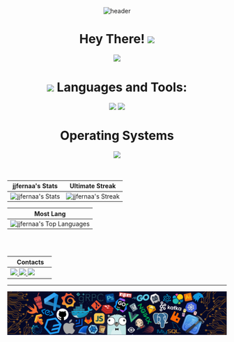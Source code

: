 <div align="center" width="100">
<img src="https://capsule-render.vercel.app/api?color=0:1a202c,50:2d3748,100:4a5568&height=280&section=header&text=Juan%20Fernández&desc=@jjfernaa%20|%2042%20Student&fontSize=42&descSize=18&descAlign=50&descAlignY=60&type=waving&fontColor=ffffff&fontAlign=50&fontAlignY=40&stroke=50"
  alt="header"/>
</div>
 <h1 align="center">Hey There! <img src="https://media.giphy.com/media/hvRJCLFzcasrR4ia7z/giphy.gif" width="35"></h1>

<div align="Center">
  
<a href="https://github.com/DenverCoder1/readme-typing-svg">
    <img src="https://readme-typing-svg.herokuapp.com?lines=Student+at+42+School;Aspiring+Developer;Always+learning+new+things&center=true&width=600&height=80&size=28&repeat=true&pause=1000&color=58A6FF">
</a>

<div align="Center">
<h1><img src = "https://media2.giphy.com/media/QssGEmpkyEOhBCb7e1/giphy.gif?cid=ecf05e47a0n3gi1bfqntqmob8g9aid1oyj2wr3ds3mg700bl&rid=giphy.gif" width = 32px> Languages and Tools:</h1>
</div>
<div align="Center">


 <img src="https://skillicons.dev/icons?i=c,cpp,html,css,js,py"/>  <img src="https://skillicons.dev/icons?i=bash,vscode,git,github"/>

</div>
</div>
<div align="Center">
<h1>Operating Systems</h1>

<img src="https://skillicons.dev/icons?i=windows,apple,linux,ubuntu"/>

</div>

<br>
<br>

<div align="Center">

| jjfernaa's Stats | Ultimate Streak |
|------------------|-----------------|
| ![jjfernaa's Stats](https://github-readme-stats.vercel.app/api?username=jjfernaa&theme=onedark&show_icons=true&hide_border=true&count_private=true) | ![jjfernaa's Streak](https://github-readme-streak-stats.herokuapp.com/?user=jjfernaa&theme=onedark&hide_border=true) |

| Most Lang |
|-----------|
| ![jjfernaa's Top Languages](https://github-readme-stats.vercel.app/api/top-langs/?username=jjfernaa&theme=onedark&show_icons=true&hide_border=true&layout=compact) |

</div>

<br>
<br>

<div align="Center">

|‎ ‎ ‎ ‎ Contacts‎ ‎ ‎ ‎ |
| ----------|
| <a href="https://www.linkedin.com/in/juan-fernández-/"> <img src="https://skillicons.dev/icons?i=linkedin"/> <a href="mailto:juanjose.fernanfez88@gmail.com"> <img src="https://skillicons.dev/icons?i=gmail"/> </a>    <a href="https://instagram.com/jjfernaa"> <img src="https://skillicons.dev/icons?i=instagram"/> </a> |

</div>

------
![Github Banner](https://github.com/Jaydeep-Yadav/Jaydeep-Yadav/blob/main/banner.png)
